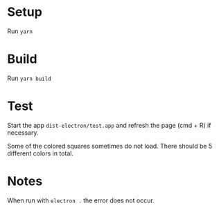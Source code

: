 # Setup

Run `yarn`

# Build 

Run `yarn build`

# Test

Start the app `dist-electron/test.app` and refresh the page (cmd + R) if necessary.

Some of the colored squares sometimes do not load. There should be 5 different colors in total.

# Notes

When run with `electron .` the error does not occur.
